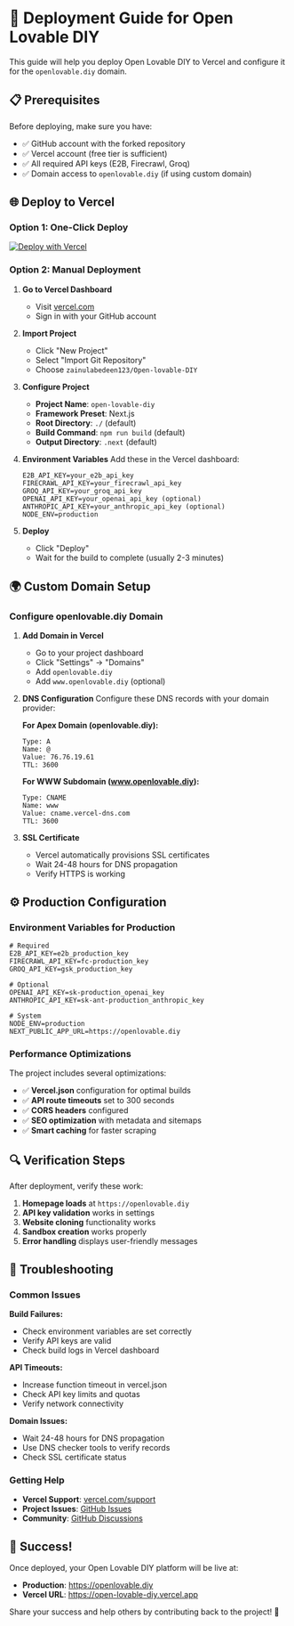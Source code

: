 # 🚀 Deployment Guide for Open Lovable DIY

This guide will help you deploy Open Lovable DIY to Vercel and configure it for the `openlovable.diy` domain.

## 📋 Prerequisites

Before deploying, make sure you have:
- ✅ GitHub account with the forked repository
- ✅ Vercel account (free tier is sufficient)
- ✅ All required API keys (E2B, Firecrawl, Groq)
- ✅ Domain access to `openlovable.diy` (if using custom domain)

## 🌐 Deploy to Vercel

### Option 1: One-Click Deploy

[![Deploy with Vercel](https://vercel.com/button)](https://vercel.com/new/clone?repository-url=https://github.com/zainulabedeen123/Open-lovable-DIY)

### Option 2: Manual Deployment

1. **Go to Vercel Dashboard**
   - Visit [vercel.com](https://vercel.com)
   - Sign in with your GitHub account

2. **Import Project**
   - Click "New Project"
   - Select "Import Git Repository"
   - Choose `zainulabedeen123/Open-lovable-DIY`

3. **Configure Project**
   - **Project Name**: `open-lovable-diy`
   - **Framework Preset**: Next.js
   - **Root Directory**: `./` (default)
   - **Build Command**: `npm run build` (default)
   - **Output Directory**: `.next` (default)

4. **Environment Variables**
   Add these in the Vercel dashboard:
   ```
   E2B_API_KEY=your_e2b_api_key
   FIRECRAWL_API_KEY=your_firecrawl_api_key
   GROQ_API_KEY=your_groq_api_key
   OPENAI_API_KEY=your_openai_api_key (optional)
   ANTHROPIC_API_KEY=your_anthropic_api_key (optional)
   NODE_ENV=production
   ```

5. **Deploy**
   - Click "Deploy"
   - Wait for the build to complete (usually 2-3 minutes)

## 🌍 Custom Domain Setup

### Configure openlovable.diy Domain

1. **Add Domain in Vercel**
   - Go to your project dashboard
   - Click "Settings" → "Domains"
   - Add `openlovable.diy`
   - Add `www.openlovable.diy` (optional)

2. **DNS Configuration**
   Configure these DNS records with your domain provider:
   
   **For Apex Domain (openlovable.diy):**
   ```
   Type: A
   Name: @
   Value: 76.76.19.61
   TTL: 3600
   ```
   
   **For WWW Subdomain (www.openlovable.diy):**
   ```
   Type: CNAME
   Name: www
   Value: cname.vercel-dns.com
   TTL: 3600
   ```

3. **SSL Certificate**
   - Vercel automatically provisions SSL certificates
   - Wait 24-48 hours for DNS propagation
   - Verify HTTPS is working

## ⚙️ Production Configuration

### Environment Variables for Production

```env
# Required
E2B_API_KEY=e2b_production_key
FIRECRAWL_API_KEY=fc-production_key
GROQ_API_KEY=gsk_production_key

# Optional
OPENAI_API_KEY=sk-production_openai_key
ANTHROPIC_API_KEY=sk-ant-production_anthropic_key

# System
NODE_ENV=production
NEXT_PUBLIC_APP_URL=https://openlovable.diy
```

### Performance Optimizations

The project includes several optimizations:
- ✅ **Vercel.json** configuration for optimal builds
- ✅ **API route timeouts** set to 300 seconds
- ✅ **CORS headers** configured
- ✅ **SEO optimization** with metadata and sitemaps
- ✅ **Smart caching** for faster scraping

## 🔍 Verification Steps

After deployment, verify these work:

1. **Homepage loads** at `https://openlovable.diy`
2. **API key validation** works in settings
3. **Website cloning** functionality works
4. **Sandbox creation** works properly
5. **Error handling** displays user-friendly messages

## 🐛 Troubleshooting

### Common Issues

**Build Failures:**
- Check environment variables are set correctly
- Verify API keys are valid
- Check build logs in Vercel dashboard

**API Timeouts:**
- Increase function timeout in vercel.json
- Check API key limits and quotas
- Verify network connectivity

**Domain Issues:**
- Wait 24-48 hours for DNS propagation
- Use DNS checker tools to verify records
- Check SSL certificate status

### Getting Help

- **Vercel Support**: [vercel.com/support](https://vercel.com/support)
- **Project Issues**: [GitHub Issues](https://github.com/zainulabedeen123/Open-lovable-DIY/issues)
- **Community**: [GitHub Discussions](https://github.com/zainulabedeen123/Open-lovable-DIY/discussions)

## 🎉 Success!

Once deployed, your Open Lovable DIY platform will be live at:
- **Production**: https://openlovable.diy
- **Vercel URL**: https://open-lovable-diy.vercel.app

Share your success and help others by contributing back to the project! 🚀
